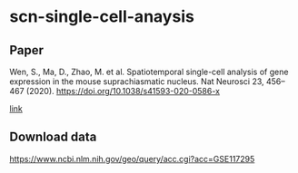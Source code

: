 # scn-single-cell-anaysis

## Paper
Wen, S., Ma, D., Zhao, M. et al.
Spatiotemporal single-cell analysis of gene expression in the mouse suprachiasmatic nucleus.
Nat Neurosci 23, 456–467 (2020). https://doi.org/10.1038/s41593-020-0586-x

[link](https://www.nature.com/articles/s41593-020-0586-x)

## Download data
https://www.ncbi.nlm.nih.gov/geo/query/acc.cgi?acc=GSE117295

